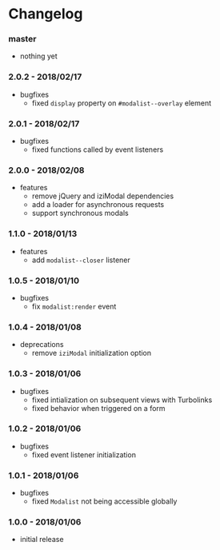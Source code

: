 # Changelog

### master

* nothing yet

### 2.0.2 - 2018/02/17

* bugfixes
    * fixed `display` property on `#modalist--overlay` element

### 2.0.1 - 2018/02/17

* bugfixes
    * fixed functions called by event listeners

### 2.0.0 - 2018/02/08

* features
    * remove jQuery and iziModal dependencies
    * add a loader for asynchronous requests
    * support synchronous modals

### 1.1.0 - 2018/01/13

* features
    * add `modalist--closer` listener

### 1.0.5 - 2018/01/10

* bugfixes
    * fix `modalist:render` event

### 1.0.4 - 2018/01/08

* deprecations
    * remove `iziModal` initialization option

### 1.0.3 - 2018/01/06

* bugfixes
    * fixed intialization on subsequent views with Turbolinks
    * fixed behavior when triggered on a form

### 1.0.2 - 2018/01/06

* bugfixes
    * fixed event listener initialization

### 1.0.1 - 2018/01/06

* bugfixes
    * fixed `Modalist` not being accessible globally

### 1.0.0 - 2018/01/06

* initial release
